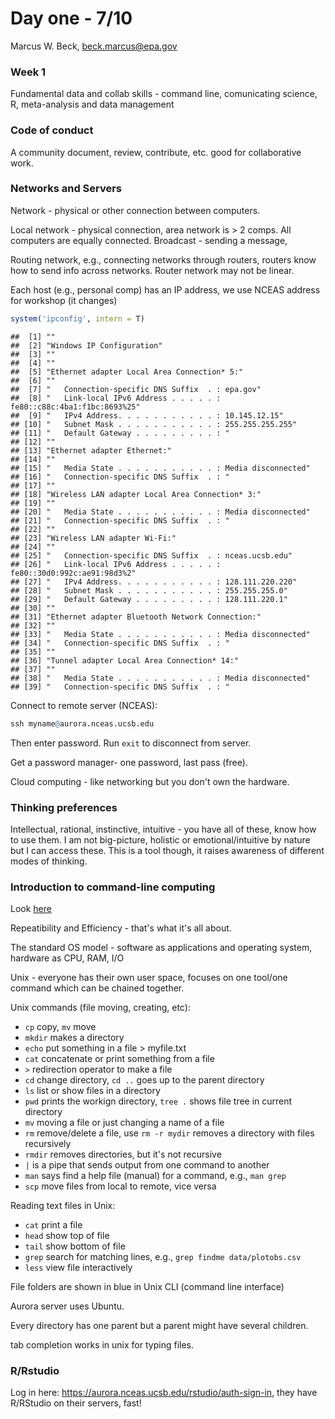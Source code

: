 # Day one - 7/10
Marcus W. Beck, beck.marcus@epa.gov  

### Week 1 

Fundamental data and collab skills - command line, comunicating science, R, meta-analysis and data management

### Code of conduct

A community document, review, contribute, etc. good for collaborative work.

### Networks and Servers

Network - physical or other connection between computers.

Local network - physical connection, area network is > 2 comps. All computers are equally connected. Broadcast - sending a message, 

Routing network, e.g., connecting networks through routers, routers know how to send info across networks. Router network may not be linear.

Each host (e.g., personal comp) has an IP address, we use NCEAS address for workshop (it changes)

```r
system('ipconfig', intern = T)
```

```
##  [1] ""                                                                   
##  [2] "Windows IP Configuration"                                           
##  [3] ""                                                                   
##  [4] ""                                                                   
##  [5] "Ethernet adapter Local Area Connection* 5:"                         
##  [6] ""                                                                   
##  [7] "   Connection-specific DNS Suffix  . : epa.gov"                     
##  [8] "   Link-local IPv6 Address . . . . . : fe80::c88c:4ba1:f1bc:8693%25"
##  [9] "   IPv4 Address. . . . . . . . . . . : 10.145.12.15"                
## [10] "   Subnet Mask . . . . . . . . . . . : 255.255.255.255"             
## [11] "   Default Gateway . . . . . . . . . : "                            
## [12] ""                                                                   
## [13] "Ethernet adapter Ethernet:"                                         
## [14] ""                                                                   
## [15] "   Media State . . . . . . . . . . . : Media disconnected"          
## [16] "   Connection-specific DNS Suffix  . : "                            
## [17] ""                                                                   
## [18] "Wireless LAN adapter Local Area Connection* 3:"                     
## [19] ""                                                                   
## [20] "   Media State . . . . . . . . . . . : Media disconnected"          
## [21] "   Connection-specific DNS Suffix  . : "                            
## [22] ""                                                                   
## [23] "Wireless LAN adapter Wi-Fi:"                                        
## [24] ""                                                                   
## [25] "   Connection-specific DNS Suffix  . : nceas.ucsb.edu"              
## [26] "   Link-local IPv6 Address . . . . . : fe80::30d0:992c:ae91:98d3%2" 
## [27] "   IPv4 Address. . . . . . . . . . . : 128.111.220.220"             
## [28] "   Subnet Mask . . . . . . . . . . . : 255.255.255.0"               
## [29] "   Default Gateway . . . . . . . . . : 128.111.220.1"               
## [30] ""                                                                   
## [31] "Ethernet adapter Bluetooth Network Connection:"                     
## [32] ""                                                                   
## [33] "   Media State . . . . . . . . . . . : Media disconnected"          
## [34] "   Connection-specific DNS Suffix  . : "                            
## [35] ""                                                                   
## [36] "Tunnel adapter Local Area Connection* 14:"                          
## [37] ""                                                                   
## [38] "   Media State . . . . . . . . . . . : Media disconnected"          
## [39] "   Connection-specific DNS Suffix  . : "
```

Connect to remote server (NCEAS):

```r
ssh myname@aurora.nceas.ucsb.edu
```

Then enter password. Run `exit` to disconnect from server. 

Get a password manager- one password, last pass (free).

Cloud computing - like networking but you don't own the hardware. 

### Thinking preferences

Intellectual, rational, instinctive, intuitive - you have all of these, know how to use them. I am not big-picture, holistic or emotional/intuitive by nature but I can access these. This is a tool though, it raises awareness of different modes of thinking.

### Introduction to command-line computing

Look [here](https://nceas.github.io/oss-lessons/servers-networks-command-line/2-commandline-intro.html)

Repeatibility and Efficiency - that's what it's all about. 

The standard OS model - software as applications and operating system, hardware as CPU, RAM, I/O 

Unix - everyone has their own user space, focuses on one tool/one command which can be chained together.

Unix commands (file moving, creating, etc):

* `cp` copy, `mv` move
* `mkdir` makes a directory
* `echo` put something in a file > myfile.txt
* `cat` concatenate or print something from a file
* `>` redirection operator to make a file
* `cd` change directory, `cd ..` goes up to the parent directory
* `ls` list or show files in a directory
* `pwd` prints the workign directory, `tree .` shows file tree in current directory
* `mv` moving a file or just changing a name of a file
* `rm` remove/delete a file, use `rm -r mydir` removes a directory with files recursively
* `rmdir` removes directories, but it's not recursive
* `|` is a pipe that sends output from one command to another
* `man` says find a help file (manual) for a command, e.g., `man grep`
* `scp` move files from local to remote, vice versa

Reading text files in Unix:

* `cat` print a file
* `head` show top of file
* `tail` show bottom of file
* `grep` search for matching lines, e.g., `grep findme data/plotobs.csv`
* `less` view file interactively


File folders are shown in blue in Unix CLI (command line interface)

Aurora server uses Ubuntu.

Every directory has one parent but a parent might have several children.

tab completion works in unix for typing files. 

### R/Rstudio

Log in here: https://aurora.nceas.ucsb.edu/rstudio/auth-sign-in, they have R/RStudio on their servers, fast!

